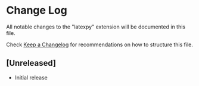 # Change Log

All notable changes to the "latexpy" extension will be documented in this file.

Check [Keep a Changelog](http://keepachangelog.com/) for recommendations on how to structure this file.

## [Unreleased]

- Initial release